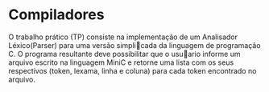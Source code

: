 # Compiladores

O trabalho prático (TP) consiste na implementação de um Analisador Léxico(Parser) para uma versão simplicada da linguagem de programação C. O programa resultante deve possibilitar que o usuario informe um arquivo escrito
na linguagem MiniC e retorne uma lista com os seus respectivos (token, lexama,
linha e coluna) para cada token encontrado no arquivo.
